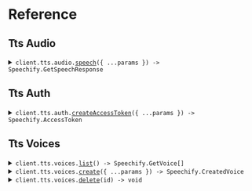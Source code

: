 # Reference

## Tts Audio

<details><summary><code>client.tts.audio.<a href="/src/api/resources/tts/resources/audio/client/Client.ts">speech</a>({ ...params }) -> Speechify.GetSpeechResponse</code></summary>
<dl>
<dd>

#### 📝 Description

<dl>
<dd>

<dl>
<dd>

Gets the speech data for the given input

</dd>
</dl>
</dd>
</dl>

#### 🔌 Usage

<dl>
<dd>

<dl>
<dd>

```typescript
await client.tts.audio.speech({
    input: "input",
    voiceId: "voice_id",
});
```

</dd>
</dl>
</dd>
</dl>

#### ⚙️ Parameters

<dl>
<dd>

<dl>
<dd>

**request:** `Speechify.tts.GetSpeechRequest`

</dd>
</dl>

<dl>
<dd>

**requestOptions:** `Audio.RequestOptions`

</dd>
</dl>
</dd>
</dl>

</dd>
</dl>
</details>

## Tts Auth

<details><summary><code>client.tts.auth.<a href="/src/api/resources/tts/resources/auth/client/Client.ts">createAccessToken</a>({ ...params }) -> Speechify.AccessToken</code></summary>
<dl>
<dd>

#### 📝 Description

<dl>
<dd>

<dl>
<dd>

Create a new API token for the logged in user

</dd>
</dl>
</dd>
</dl>

#### 🔌 Usage

<dl>
<dd>

<dl>
<dd>

```typescript
await client.tts.auth.createAccessToken({});
```

</dd>
</dl>
</dd>
</dl>

#### ⚙️ Parameters

<dl>
<dd>

<dl>
<dd>

**request:** `Speechify.tts.CreateAccessTokenRequest`

</dd>
</dl>

<dl>
<dd>

**requestOptions:** `Auth.RequestOptions`

</dd>
</dl>
</dd>
</dl>

</dd>
</dl>
</details>

## Tts Voices

<details><summary><code>client.tts.voices.<a href="/src/api/resources/tts/resources/voices/client/Client.ts">list</a>() -> Speechify.GetVoice[]</code></summary>
<dl>
<dd>

#### 📝 Description

<dl>
<dd>

<dl>
<dd>

Gets the list of voices available for the user

</dd>
</dl>
</dd>
</dl>

#### 🔌 Usage

<dl>
<dd>

<dl>
<dd>

```typescript
await client.tts.voices.list();
```

</dd>
</dl>
</dd>
</dl>

#### ⚙️ Parameters

<dl>
<dd>

<dl>
<dd>

**requestOptions:** `Voices.RequestOptions`

</dd>
</dl>
</dd>
</dl>

</dd>
</dl>
</details>

<details><summary><code>client.tts.voices.<a href="/src/api/resources/tts/resources/voices/client/Client.ts">create</a>({ ...params }) -> Speechify.CreatedVoice</code></summary>
<dl>
<dd>

#### 📝 Description

<dl>
<dd>

<dl>
<dd>

Create a personal (cloned) voice for the user

</dd>
</dl>
</dd>
</dl>

#### 🔌 Usage

<dl>
<dd>

<dl>
<dd>

```typescript
await client.tts.voices.create({
    sample: fs.createReadStream("/path/to/your/file"),
    name: "name",
    gender: "male",
    consent: "consent",
});
```

</dd>
</dl>
</dd>
</dl>

#### ⚙️ Parameters

<dl>
<dd>

<dl>
<dd>

**request:** `Speechify.tts.VoicesCreateRequest`

</dd>
</dl>

<dl>
<dd>

**requestOptions:** `Voices.RequestOptions`

</dd>
</dl>
</dd>
</dl>

</dd>
</dl>
</details>

<details><summary><code>client.tts.voices.<a href="/src/api/resources/tts/resources/voices/client/Client.ts">delete</a>(id) -> void</code></summary>
<dl>
<dd>

#### 📝 Description

<dl>
<dd>

<dl>
<dd>

Delete a personal (cloned) voice

</dd>
</dl>
</dd>
</dl>

#### 🔌 Usage

<dl>
<dd>

<dl>
<dd>

```typescript
await client.tts.voices.delete("id");
```

</dd>
</dl>
</dd>
</dl>

#### ⚙️ Parameters

<dl>
<dd>

<dl>
<dd>

**id:** `string` — The ID of the voice to delete

</dd>
</dl>

<dl>
<dd>

**requestOptions:** `Voices.RequestOptions`

</dd>
</dl>
</dd>
</dl>

</dd>
</dl>
</details>
